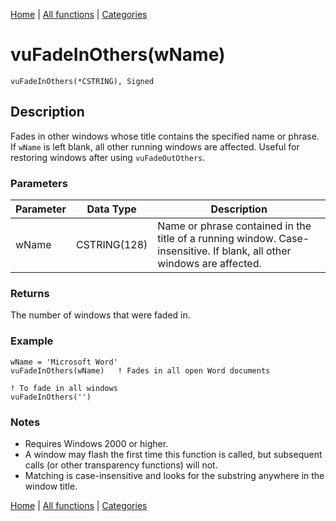 [Home](../index.md) | [All functions](index.md) | [Categories](../categories/index.md)

# vuFadeInOthers(wName)

```Prototype
vuFadeInOthers(*CSTRING), Signed
```


## Description
Fades in other windows whose title contains the specified name or phrase. If `wName` is left blank, all other running windows are affected. Useful for restoring windows after using `vuFadeOutOthers`.

### Parameters

| Parameter | Data Type     | Description                                                                 |
|-----------|---------------|-----------------------------------------------------------------------------|
| wName     | CSTRING(128)  | Name or phrase contained in the title of a running window. Case-insensitive. If blank, all other windows are affected. |

### Returns
The number of windows that were faded in.

### Example

```Clarion
wName = 'Microsoft Word'
vuFadeInOthers(wName)   ! Fades in all open Word documents

! To fade in all windows
vuFadeInOthers('')
```

### Notes
- Requires Windows 2000 or higher.  
- A window may flash the first time this function is called, but subsequent calls (or other transparency functions) will not.  
- Matching is case-insensitive and looks for the substring anywhere in the window title.

[Home](../index.md) | [All functions](index.md) | [Categories](../categories/index.md)
